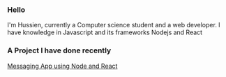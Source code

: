 ### Hello

I'm Hussien, currently a Computer science student and a web developer. I have knowledge in Javascript and its frameworks Nodejs and React

### A Project I have done recently

<a href="http://hussienmessagingapp.herokuapp.com/">Messaging App using Node and React</a>
